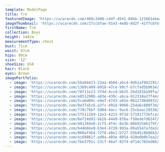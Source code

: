 ```yaml
---
template: ModelPage
title: Tré
featuredImage: 'https://ucarecdn.com/468c3408-c44f-4541-84bb-121661ebea2e/'
imageThumbnail: 'https://ucarecdn.com/27ccbfae-9143-4e8b-8d2f-41f7cbfefe1b/'
firstName: Tré
collection: Boys
height: 144cm
measurementType: chest
bust: 71cm
waist: 67cm
hips: 80cm
size: '12'
shoeSize: US8
hair: Black
eyes: Brown
imagePortfolio:
  - image: 'https://ucarecdn.com/56a84423-22aa-4b04-abc4-9db1af982291/'
  - image: 'https://ucarecdn.com/1389c409-6918-47ce-99cf-b7cfad5b9634/'
  - image: 'https://ucarecdn.com/78f11e23-3f4d-4ccd-bb25-2bd181ba99fa/'
  - image: 'https://ucarecdn.com/e851290b-a83e-439c-abca-912318a27f44/'
  - image: 'https://ucarecdn.com/5ca6d89c-e9ef-47d3-a82e-9b127d8d0932/'
  - image: 'https://ucarecdn.com/8e37a5c6-a2fc-491d-9060-25da6c880f3d/'
  - image: 'https://ucarecdn.com/778c76bf-5004-4acc-9ac6-25cbaac39338/'
  - image: 'https://ucarecdn.com/2f5112b9-12e3-4223-9f2d-57191772bfca/'
  - image: 'https://ucarecdn.com/6ef24d93-bb2b-4449-8f6a-f50ede7d6247/'
  - image: 'https://ucarecdn.com/481203e6-2cf5-4f4c-8e3b-06b92546179f/'
  - image: 'https://ucarecdn.com/b44b6be0-b3ed-4720-993a-09a5547a7da3/'
  - image: 'https://ucarecdn.com/060af464-72f8-48e1-b727-55b45c8b86b3/'
  - image: 'https://ucarecdn.com/ec69861f-ad9a-403e-8054-420e0b0b7ea2/'
  - image: 'https://ucarecdn.com/7be3791c-23cf-46af-92f4-d714c765ed66/'
---
```


